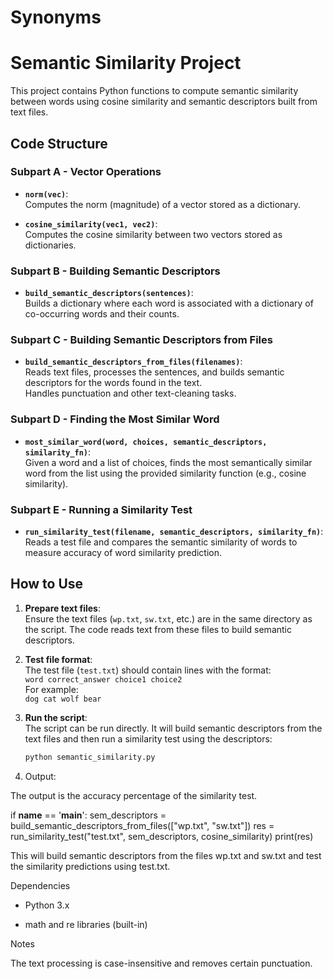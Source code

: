 # Synonyms
# Semantic Similarity Project

This project contains Python functions to compute semantic similarity between words using cosine similarity and semantic descriptors built from text files.

## Code Structure

### Subpart A - Vector Operations

- **`norm(vec)`**:  
  Computes the norm (magnitude) of a vector stored as a dictionary.
  
- **`cosine_similarity(vec1, vec2)`**:  
  Computes the cosine similarity between two vectors stored as dictionaries.

### Subpart B - Building Semantic Descriptors

- **`build_semantic_descriptors(sentences)`**:  
  Builds a dictionary where each word is associated with a dictionary of co-occurring words and their counts.

### Subpart C - Building Semantic Descriptors from Files

- **`build_semantic_descriptors_from_files(filenames)`**:  
  Reads text files, processes the sentences, and builds semantic descriptors for the words found in the text.  
  Handles punctuation and other text-cleaning tasks.

### Subpart D - Finding the Most Similar Word

- **`most_similar_word(word, choices, semantic_descriptors, similarity_fn)`**:  
  Given a word and a list of choices, finds the most semantically similar word from the list using the provided similarity function (e.g., cosine similarity).

### Subpart E - Running a Similarity Test

- **`run_similarity_test(filename, semantic_descriptors, similarity_fn)`**:  
  Reads a test file and compares the semantic similarity of words to measure accuracy of word similarity prediction.

## How to Use

1. **Prepare text files**:  
   Ensure the text files (`wp.txt`, `sw.txt`, etc.) are in the same directory as the script. The code reads text from these files to build semantic descriptors.

2. **Test file format**:  
   The test file (`test.txt`) should contain lines with the format:  
   `word correct_answer choice1 choice2`  
   For example:  
   `dog cat wolf bear`

3. **Run the script**:  
   The script can be run directly. It will build semantic descriptors from the text files and then run a similarity test using the descriptors:
   ```bash
   python semantic_similarity.py
   
4. Output:

The output is the accuracy percentage of the similarity test.

if __name__ == '__main__':
    sem_descriptors = build_semantic_descriptors_from_files(["wp.txt", "sw.txt"])
    res = run_similarity_test("test.txt", sem_descriptors, cosine_similarity)
    print(res)
    
This will build semantic descriptors from the files wp.txt and sw.txt and test the similarity predictions using test.txt.

Dependencies

  - Python 3.x

  - math and re libraries (built-in)

Notes

The text processing is case-insensitive and removes certain punctuation.
